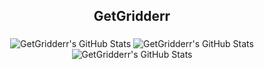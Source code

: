<h2 align="center">GetGridderr</h2>

###

<div align="center">
<img src="github-readme-stats.vercel.app/api?username=GetGridderr&theme=vue-dark&show_icons=true&hide_border=true&count_private=true" alt="GetGridderr's GitHub Stats" />

<img src="github-readme-stats.vercel.app/api/top-langs/?username=GetGridderr&theme=vue-dark&show_icons=true&hide_border=true&layout=compact" alt="GetGridderr's GitHub Stats" />

<img src="streak-stats.herokuapp.com/?user=GetGridderr&theme=vue-dark&hide_border=true" alt="GetGridderr's GitHub Stats" />
